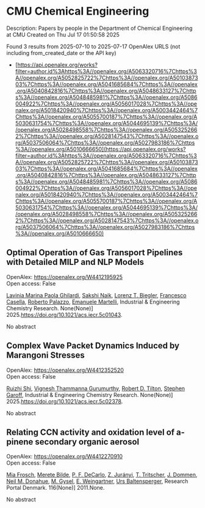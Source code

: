 # CMU Chemical Engineering
Description: Papers by people in the Department of Chemical Engineering at CMU
Created on Thu Jul 17 01:50:58 2025

Found 3 results from 2025-07-10 to 2025-07-17
OpenAlex URLS (not including from_created_date or the API key)
- [https://api.openalex.org/works?filter=author.id%3Ahttps%3A//openalex.org/A5063320716%7Chttps%3A//openalex.org/A5052825722%7Chttps%3A//openalex.org/A5010387303%7Chttps%3A//openalex.org/A5041685684%7Chttps%3A//openalex.org/A5040842816%7Chttps%3A//openalex.org/A5048633127%7Chttps%3A//openalex.org/A5048485981%7Chttps%3A//openalex.org/A5086004922%7Chttps%3A//openalex.org/A5056017028%7Chttps%3A//openalex.org/A5018420940%7Chttps%3A//openalex.org/A5003442464%7Chttps%3A//openalex.org/A5055700187%7Chttps%3A//openalex.org/A5030631754%7Chttps%3A//openalex.org/A5044695139%7Chttps%3A//openalex.org/A5028498558%7Chttps%3A//openalex.org/A5053252662%7Chttps%3A//openalex.org/A5028147543%7Chttps%3A//openalex.org/A5037506064%7Chttps%3A//openalex.org/A5027983186%7Chttps%3A//openalex.org/A5010666650](https://api.openalex.org/works?filter=author.id%3Ahttps%3A//openalex.org/A5063320716%7Chttps%3A//openalex.org/A5052825722%7Chttps%3A//openalex.org/A5010387303%7Chttps%3A//openalex.org/A5041685684%7Chttps%3A//openalex.org/A5040842816%7Chttps%3A//openalex.org/A5048633127%7Chttps%3A//openalex.org/A5048485981%7Chttps%3A//openalex.org/A5086004922%7Chttps%3A//openalex.org/A5056017028%7Chttps%3A//openalex.org/A5018420940%7Chttps%3A//openalex.org/A5003442464%7Chttps%3A//openalex.org/A5055700187%7Chttps%3A//openalex.org/A5030631754%7Chttps%3A//openalex.org/A5044695139%7Chttps%3A//openalex.org/A5028498558%7Chttps%3A//openalex.org/A5053252662%7Chttps%3A//openalex.org/A5028147543%7Chttps%3A//openalex.org/A5037506064%7Chttps%3A//openalex.org/A5027983186%7Chttps%3A//openalex.org/A5010666650)

## Optimal Operation of Gas Transport Pipelines with Detailed MILP and NLP Models   

OpenAlex: https://openalex.org/W4412195925    
Open access: False
    
[Lavinia Marina Paola Ghilardi](https://openalex.org/A5022525870), [Sakshi Naik](https://openalex.org/A5054628015), [Lorenz T. Biegler](https://openalex.org/A5052825722), [Francesco Casella](https://openalex.org/A5034550586), [Roberto Palazzo](https://openalex.org/A5018289442), [Emanuele Martelli](https://openalex.org/A5020653800), Industrial & Engineering Chemistry Research. None(None)] 2025.https://doi.org/10.1021/acs.iecr.5c01043.
    
No abstract    

    

## Complex Wave Packet Dynamics Induced by Marangoni Stresses   

OpenAlex: https://openalex.org/W4412352520    
Open access: False
    
[Ruizhi Shi](https://openalex.org/A5044360639), [Vignesh Thammanna Gurumurthy](https://openalex.org/A5059447966), [Robert D. Tilton](https://openalex.org/A5037506064), [Stephen Garoff](https://openalex.org/A5063229014), Industrial & Engineering Chemistry Research. None(None)] 2025.https://doi.org/10.1021/acs.iecr.5c02378.
    
No abstract    

    

## Relating CCN activity and oxidation level of a-pinene secondary organic aerosol   

OpenAlex: https://openalex.org/W4412270910    
Open access: False
    
[Mia Frosch](https://openalex.org/A5109058477), [Merete Bilde](https://openalex.org/A5065763571), [P. F. DeCarlo](https://openalex.org/A5052255905), [Z. Jurányi](https://openalex.org/A5045749697), [T. Tritscher](https://openalex.org/A5003507529), [J. Dommen](https://openalex.org/A5079839366), [Neil M. Donahue](https://openalex.org/A5041685684), [M. Gysel](https://openalex.org/A5056362513), [E. Weingartner](https://openalex.org/A5009306384), [Urs Baltensperger](https://openalex.org/A5044025292), Research Portal Denmark. 116(None)] 2011.None.
    
No abstract    

    
